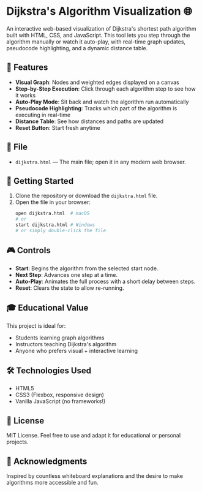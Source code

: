 # Dijkstra's Algorithm Visualization 🌐

An interactive web-based visualization of Dijkstra's shortest path algorithm built with HTML, CSS, and JavaScript. This tool lets you step through the algorithm manually or watch it auto-play, with real-time graph updates, pseudocode highlighting, and a dynamic distance table.

## 🧠 Features

- **Visual Graph**: Nodes and weighted edges displayed on a canvas
- **Step-by-Step Execution**: Click through each algorithm step to see how it works
- **Auto-Play Mode**: Sit back and watch the algorithm run automatically
- **Pseudocode Highlighting**: Tracks which part of the algorithm is executing in real-time
- **Distance Table**: See how distances and paths are updated
- **Reset Button**: Start fresh anytime

## 📁 File

- `dijkstra.html` — The main file; open it in any modern web browser.

## 🚀 Getting Started

1. Clone the repository or download the `dijkstra.html` file.
2. Open the file in your browser:
   ```bash
   open dijkstra.html  # macOS
   # or
   start dijkstra.html # Windows
   # or simply double-click the file
   ```

## 🎮 Controls

- **Start**: Begins the algorithm from the selected start node.
- **Next Step**: Advances one step at a time.
- **Auto-Play**: Animates the full process with a short delay between steps.
- **Reset**: Clears the state to allow re-running.

## 🎓 Educational Value

This project is ideal for:
- Students learning graph algorithms
- Instructors teaching Dijkstra's algorithm
- Anyone who prefers visual + interactive learning

## 🛠 Technologies Used

- HTML5
- CSS3 (Flexbox, responsive design)
- Vanilla JavaScript (no frameworks!)

## 📄 License

MIT License. Feel free to use and adapt it for educational or personal projects.

## 🙌 Acknowledgments

Inspired by countless whiteboard explanations and the desire to make algorithms more accessible and fun.
